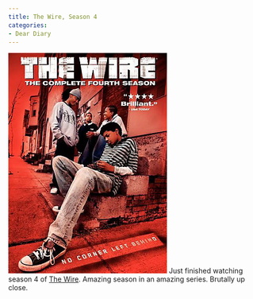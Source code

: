 ```yaml
---
title: The Wire, Season 4
categories:
- Dear Diary
---
```


[![](/assets/posts/2009/The-Wire-Season-4.jpg)](/assets/posts/2009/The-Wire-Season-4.jpg)
Just finished watching season 4 of [The Wire](http://www.hbo.com/thewire/). Amazing season in an amazing series. Brutally up close.
